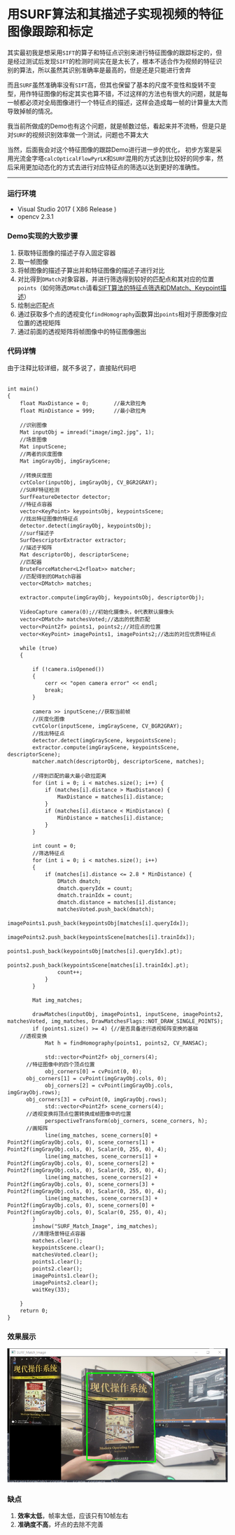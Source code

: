 # 用SURF算法和其描述子实现视频的特征图像跟踪和标定
其实最初我是想采用`SIFT`的算子和特征点识别来进行特征图像的跟踪标定的，但是经过测试后发现`SIFT`的检测时间实在是太长了，根本不适合作为视频的特征识别的算法，所以虽然其识别准确率是最高的，但是还是只能进行舍弃

而且`SURF`虽然准确率没有`SIFT`高，但其也保留了基本的尺度不变性和旋转不变型，用作特征图像的标定其实也算不错，不过这样的方法也有很大的问题，就是每一帧都必须对全局图像进行一个特征点的描述，这样会造成每一帧的计算量太大而导致掉帧的情况。

我当前所做成的Demo也有这个问题，就是帧数过低，看起来并不流畅，但是只是对`SURF`的视频识别效率做一个测试，问题也不算太大

当然，后面我会对这个特征图像的跟踪Demo进行进一步的优化，
初步方案是采用光流金字塔`calcOpticalFlowPyrLK`和`SURF`混用的方式达到比较好的同步率，然后采用更加动态化的方式去进行对应特征点的筛选以达到更好的准确性。


----------


### 运行环境
- Visual Studio 2017 ( X86 Release ) 
- opencv 2.3.1
### Demo实现的大致步骤
1.  获取特征图像的描述子存入固定容器
2.  取一帧图像
3.  将帧图像的描述子算出并和特征图像的描述子进行对比
4.  对比得到`DMatch`对象容器，并进行筛选得到较好的匹配点和其对应的位置`points`（如何筛选`DMatch`请看[SIFT算法的特征点筛选和DMatch、Keypoint描述](http://blog.csdn.net/codedoctor/article/details/78998946)）
5.  绘制出匹配点
6.  通过获取多个点的透视变化`findHomography`函数算出`points`相对于原图像对应位置的透视矩阵
7.  通过前面的透视矩阵将帧图像中的特征图像圈出
### 代码详情
由于注释比较详细，就不多说了，直接贴代码吧
```

int main()
{
	float MaxDistance = 0;        //最大欧拉角
	float MinDistance = 999;      //最小欧拉角

	//识别图像
	Mat inputObj = imread("image/img2.jpg", 1);
	//场景图像
	Mat inputScene;
	//两者的灰度图像
	Mat imgGrayObj, imgGrayScene;

	//转换灰度图
	cvtColor(inputObj, imgGrayObj, CV_BGR2GRAY);
	//SURF特征检测
	SurfFeatureDetector detector;
	//特征点容器
	vector<KeyPoint> keypointsObj, keypointsScene;
	//找出特征图像的特征点
	detector.detect(imgGrayObj, keypointsObj);
	//surf描述子
	SurfDescriptorExtractor extractor;
	//描述子矩阵
	Mat descriptorObj, descriptorScene;
	//匹配器
	BruteForceMatcher<L2<float>> matcher;
	//匹配得到的DMatch容器
	vector<DMatch> matches;

	extractor.compute(imgGrayObj, keypointsObj, descriptorObj);

	VideoCapture camera(0);//初始化摄像头，0代表默认摄像头
	vector<DMatch> matchesVoted;//选出的优质匹配
	vector<Point2f> points1, points2;//对应点的位置
	vector<KeyPoint> imagePoints1, imagePoints2;//选出的对应优质特征点

	while (true)
	{

		if (!camera.isOpened())
		{
			cerr << "open camera error" << endl;
			break;
		}

		camera >> inputScene;//获取当前帧
		//灰度化图像
		cvtColor(inputScene, imgGrayScene, CV_BGR2GRAY);
		//找出特征点
		detector.detect(imgGrayScene, keypointsScene);
		extractor.compute(imgGrayScene, keypointsScene, descriptorScene);
		matcher.match(descriptorObj, descriptorScene, matches);
		
		//得到匹配的最大最小欧拉距离
		for (int i = 0; i < matches.size(); i++) {
			if (matches[i].distance > MaxDistance) {
				MaxDistance = matches[i].distance;
			}
			if (matches[i].distance < MinDistance) {
				MinDistance = matches[i].distance;
			}
		}

		int count = 0;
		//筛选特征点
		for (int i = 0; i < matches.size(); i++)
		{
			if (matches[i].distance <= 2.8 * MinDistance) {
				DMatch dmatch;
				dmatch.queryIdx = count;
				dmatch.trainIdx = count;
				dmatch.distance = matches[i].distance;
				matchesVoted.push_back(dmatch);
				imagePoints1.push_back(keypointsObj[matches[i].queryIdx]);
				imagePoints2.push_back(keypointsScene[matches[i].trainIdx]);
				points1.push_back(keypointsObj[matches[i].queryIdx].pt);
				points2.push_back(keypointsScene[matches[i].trainIdx].pt);
				count++;
			}
		}

		Mat img_matches;

		drawMatches(inputObj, imagePoints1, inputScene, imagePoints2, matchesVoted, img_matches, DrawMatchesFlags::NOT_DRAW_SINGLE_POINTS);
		if (points1.size() >= 4) {//是否具备进行透视矩阵变换的基础
    //透视变换
			Mat h = findHomography(points1, points2, CV_RANSAC);

			std::vector<Point2f> obj_corners(4);
      //特征图像中的四个顶点位置
			obj_corners[0] = cvPoint(0, 0); 
      obj_corners[1] = cvPoint(imgGrayObj.cols, 0);
			obj_corners[2] = cvPoint(imgGrayObj.cols, imgGrayObj.rows);
      obj_corners[3] = cvPoint(0, imgGrayObj.rows);
			std::vector<Point2f> scene_corners(4);
      //透视变换将顶点位置转换成帧图像中的位置
			perspectiveTransform(obj_corners, scene_corners, h);
      //画矩阵
			line(img_matches, scene_corners[0] + Point2f(imgGrayObj.cols, 0), scene_corners[1] + Point2f(imgGrayObj.cols, 0), Scalar(0, 255, 0), 4);
			line(img_matches, scene_corners[1] + Point2f(imgGrayObj.cols, 0), scene_corners[2] + Point2f(imgGrayObj.cols, 0), Scalar(0, 255, 0), 4);
			line(img_matches, scene_corners[2] + Point2f(imgGrayObj.cols, 0), scene_corners[3] + Point2f(imgGrayObj.cols, 0), Scalar(0, 255, 0), 4);
			line(img_matches, scene_corners[3] + Point2f(imgGrayObj.cols, 0), scene_corners[0] + Point2f(imgGrayObj.cols, 0), Scalar(0, 255, 0), 4);
		}
		imshow("SURF_Match_Image", img_matches);
		//清理场景特征点容器
		matches.clear();
		keypointsScene.clear();
		matchesVoted.clear();
		points1.clear();
		points2.clear();
		imagePoints1.clear();
		imagePoints2.clear();
		waitKey(33);

	}
	return 0;
}
```
### 效果展示

![这里写图片描述](../resource/imgs/surf_sift_1.png)

### 缺点
1. **效率太低**，帧率太低，应该只有10帧左右
2. **准确度不高**，坏点的去除不完善